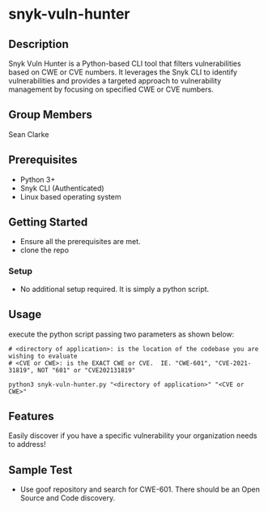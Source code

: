 # snyk-vuln-hunter

## Description
Snyk Vuln Hunter is a Python-based CLI tool that filters vulnerabilities based on CWE or CVE numbers. It leverages the Snyk CLI to identify vulnerabilities and provides a targeted approach to vulnerability management by focusing on specified CWE or CVE numbers.

## Group Members
Sean Clarke

## Prerequisites
- Python 3+
- Snyk CLI (Authenticated)
- Linux based operating system

## Getting Started
- Ensure all the prerequisites are met. 
- clone the repo 

### Setup
- No additional setup required.  It is simply a python script.

## Usage

execute the python script passing two parameters as shown below:
```
# <directory of application>: is the location of the codebase you are wishing to evaluate
# <CVE or CWE>: is the EXACT CWE or CVE.  IE. "CWE-601", "CVE-2021-31819", NOT "601" or "CVE202131819"

python3 snyk-vuln-hunter.py "<directory of application>" "<CVE or CWE>"

```

## Features
Easily discover if you have a specific vulnerability your organization needs to address!

## Sample Test
- Use goof repository and search for CWE-601.  There should be an Open Source and Code discovery. 